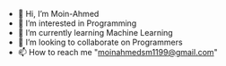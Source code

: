 - 👋 Hi, I’m Moin-Ahmed
- 👀 I’m interested in Programming
- 🌱 I’m currently learning Machine Learning
- 💞️ I’m looking to collaborate on Programmers
- 📫 How to reach me "moinahmedsm1199@gmail.com"


